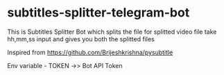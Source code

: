 # subtitles-splitter-telegram-bot

This is Subtitles Splitter Bot which splits the file for splitted video file take hh,mm,ss input and gives you both the splitted files

Inspired from https://github.com/Brijeshkrishna/pysubtitle

Env variable - TOKEN ->> Bot API Token
